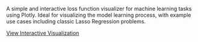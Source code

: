 A simple and interactive loss function visualizer for machine learning tasks using Plotly.
Ideal for visualizing the model learning process, with example use cases including classic Lasso Regression problems.

[View Interactive Visualization](https://kfukutom.github.io/loss-model/output.html)